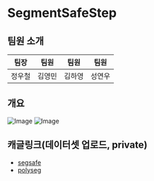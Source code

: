 # SegmentSafeStep

## 팀원 소개

| 팀장     | 팀원     | 팀원     | 팀원     |
|----------|----------|----------|----------|
| 정우철   | 김영민   | 김하영   | 성연우   |

## 개요
![Image](https://github.com/user-attachments/assets/becf7a15-f011-489e-81eb-92ada0ba8276)
![Image](https://github.com/user-attachments/assets/69d238f3-9b56-4d26-899f-bf764ecf6c34)
  
## 캐글링크(데이터셋 업로드, private)
- [segsafe](https://www.kaggle.com/datasets/oochurljeong/smpl-cityscape)
- [polyseg](https://www.kaggle.com/datasets/oochurljeong/polyseg-indobohaeng)
